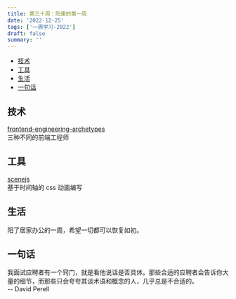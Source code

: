 ```yaml
---
title: 第三十周：阳康的第一周
date: '2022-12-25'
tags: ['一周学习-2022']
draft: false
summary: ''
---
```


- [技术](#技术)
- [工具](#工具)
- [生活](#生活)
- [一句话](#一句话)

## 技术

[frontend-engineering-archetypes](https://cpojer.net/posts/frontend-engineering-archetypes)  
三种不同的前端工程师

## 工具

[scenejs](https://github.com/daybrush/scenejs)  
基于时间轴的 css 动画编写

## 生活

阳了居家办公的一周，希望一切都可以恢复如初。

## 一句话

我面试应聘者有一个窍门，就是看他说话是否具体。那些合适的应聘者会告诉你大量的细节，而那些只会夸夸其谈术语和概念的人，几乎总是不合适的。  
-- David Perell
